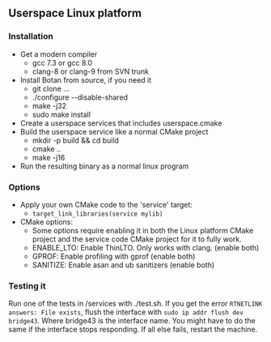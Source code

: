 ## Userspace Linux platform

### Installation

* Get a modern compiler
    * gcc 7.3 or gcc 8.0
    * clang-8 or clang-9 from SVN trunk
* Install Botan from source, if you need it
    * git clone ...
    * ./configure --disable-shared
    * make -j32
    * sudo make install
* Create a userspace services that includes userspace.cmake
* Build the userspace service like a normal CMake project
    * mkdir -p build && cd build
    * cmake ..
    * make -j16
* Run the resulting binary as a normal linux program

### Options

* Apply your own CMake code to the 'service' target:
    * `target_link_libraries(service mylib)`
* CMake options:
    * Some options require enabling it in both the Linux platform CMake project and the service code CMake project for it to fully work.
    * ENABLE_LTO: Enable ThinLTO. Only works with clang. (enable both)
    * GPROF: Enable profiling with gprof (enable both)
    * SANITIZE: Enable asan and ub sanitizers (enable both)

### Testing it

Run one of the tests in /services with ./test.sh. If you get the error `RTNETLINK answers: File exists`, flush the interface with `sudo ip addr flush dev bridge43`. Where bridge43 is the interface name. You might have to do the same if the interface stops responding. If all else fails, restart the machine.
